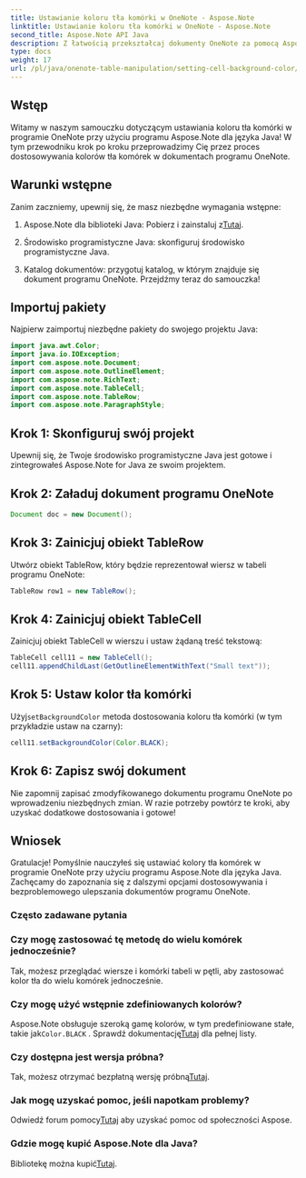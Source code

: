 ```yaml
---
title: Ustawianie koloru tła komórki w OneNote - Aspose.Note
linktitle: Ustawianie koloru tła komórki w OneNote - Aspose.Note
second_title: Aspose.Note API Java
description: Z łatwością przekształcaj dokumenty OneNote za pomocą Aspose.Note dla Java. Bez wysiłku dostosowuj kolory tła komórek. Wypróbuj bezpłatną wersję próbną już teraz!
type: docs
weight: 17
url: /pl/java/onenote-table-manipulation/setting-cell-background-color/
---
```

## Wstęp
Witamy w naszym samouczku dotyczącym ustawiania koloru tła komórki w programie OneNote przy użyciu programu Aspose.Note dla języka Java! W tym przewodniku krok po kroku przeprowadzimy Cię przez proces dostosowywania kolorów tła komórek w dokumentach programu OneNote.
## Warunki wstępne
Zanim zaczniemy, upewnij się, że masz niezbędne wymagania wstępne:
1.  Aspose.Note dla biblioteki Java: Pobierz i zainstaluj z[Tutaj](https://releases.aspose.com/note/java/).
   
2. Środowisko programistyczne Java: skonfiguruj środowisko programistyczne Java.
3. Katalog dokumentów: przygotuj katalog, w którym znajduje się dokument programu OneNote.
Przejdźmy teraz do samouczka!
## Importuj pakiety
Najpierw zaimportuj niezbędne pakiety do swojego projektu Java:
```java
import java.awt.Color;
import java.io.IOException;
import com.aspose.note.Document;
import com.aspose.note.OutlineElement;
import com.aspose.note.RichText;
import com.aspose.note.TableCell;
import com.aspose.note.TableRow;
import com.aspose.note.ParagraphStyle;
```
## Krok 1: Skonfiguruj swój projekt
Upewnij się, że Twoje środowisko programistyczne Java jest gotowe i zintegrowałeś Aspose.Note for Java ze swoim projektem.
## Krok 2: Załaduj dokument programu OneNote
```java
Document doc = new Document();
```
## Krok 3: Zainicjuj obiekt TableRow
Utwórz obiekt TableRow, który będzie reprezentował wiersz w tabeli programu OneNote:
```java
TableRow row1 = new TableRow();
```
## Krok 4: Zainicjuj obiekt TableCell
Zainicjuj obiekt TableCell w wierszu i ustaw żądaną treść tekstową:
```java
TableCell cell11 = new TableCell();
cell11.appendChildLast(GetOutlineElementWithText("Small text"));
```
## Krok 5: Ustaw kolor tła komórki
 Użyj`setBackgroundColor` metoda dostosowania koloru tła komórki (w tym przykładzie ustaw na czarny):
```java
cell11.setBackgroundColor(Color.BLACK);
```
## Krok 6: Zapisz swój dokument
Nie zapomnij zapisać zmodyfikowanego dokumentu programu OneNote po wprowadzeniu niezbędnych zmian.
W razie potrzeby powtórz te kroki, aby uzyskać dodatkowe dostosowania i gotowe!
## Wniosek
Gratulacje! Pomyślnie nauczyłeś się ustawiać kolory tła komórek w programie OneNote przy użyciu programu Aspose.Note dla języka Java. Zachęcamy do zapoznania się z dalszymi opcjami dostosowywania i bezproblemowego ulepszania dokumentów programu OneNote.
### Często zadawane pytania
### Czy mogę zastosować tę metodę do wielu komórek jednocześnie?
Tak, możesz przeglądać wiersze i komórki tabeli w pętli, aby zastosować kolor tła do wielu komórek jednocześnie.
### Czy mogę użyć wstępnie zdefiniowanych kolorów?
 Aspose.Note obsługuje szeroką gamę kolorów, w tym predefiniowane stałe, takie jak`Color.BLACK` . Sprawdź dokumentację[Tutaj](https://reference.aspose.com/note/java/) dla pełnej listy.
### Czy dostępna jest wersja próbna?
 Tak, możesz otrzymać bezpłatną wersję próbną[Tutaj](https://releases.aspose.com/).
### Jak mogę uzyskać pomoc, jeśli napotkam problemy?
 Odwiedź forum pomocy[Tutaj](https://forum.aspose.com/c/note/28) aby uzyskać pomoc od społeczności Aspose.
### Gdzie mogę kupić Aspose.Note dla Java?
 Bibliotekę można kupić[Tutaj](https://purchase.aspose.com/buy).